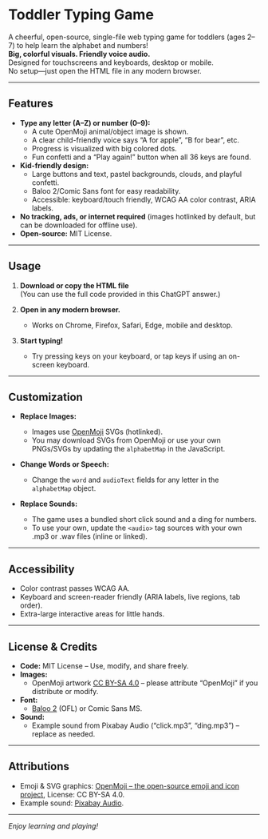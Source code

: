 # Toddler Typing Game

A cheerful, open-source, single-file web typing game for toddlers (ages 2–7) to help learn the alphabet and numbers!  
**Big, colorful visuals. Friendly voice audio.**  
Designed for touchscreens and keyboards, desktop or mobile.  
No setup—just open the HTML file in any modern browser.

---

## Features

- **Type any letter (A–Z) or number (0–9):**
  - A cute OpenMoji animal/object image is shown.
  - A clear child-friendly voice says “A for apple”, “B for bear”, etc.
  - Progress is visualized with big colored dots.
  - Fun confetti and a “Play again!” button when all 36 keys are found.
- **Kid-friendly design:**
  - Large buttons and text, pastel backgrounds, clouds, and playful confetti.
  - Baloo 2/Comic Sans font for easy readability.
  - Accessible: keyboard/touch friendly, WCAG AA color contrast, ARIA labels.
- **No tracking, ads, or internet required** (images hotlinked by default, but can be downloaded for offline use).
- **Open-source:** MIT License.

---

## Usage

1. **Download or copy the HTML file**  
   (You can use the full code provided in this ChatGPT answer.)

2. **Open in any modern browser.**  
   - Works on Chrome, Firefox, Safari, Edge, mobile and desktop.

3. **Start typing!**  
   - Try pressing keys on your keyboard, or tap keys if using an on-screen keyboard.

---

## Customization

- **Replace Images:**  
  - Images use [OpenMoji](https://openmoji.org) SVGs (hotlinked).
  - You may download SVGs from OpenMoji or use your own PNGs/SVGs by updating the `alphabetMap` in the JavaScript.

- **Change Words or Speech:**  
  - Change the `word` and `audioText` fields for any letter in the `alphabetMap` object.

- **Replace Sounds:**  
  - The game uses a bundled short click sound and a ding for numbers.
  - To use your own, update the `<audio>` tag sources with your own .mp3 or .wav files (inline or linked).

---

## Accessibility

- Color contrast passes WCAG AA.
- Keyboard and screen-reader friendly (ARIA labels, live regions, tab order).
- Extra-large interactive areas for little hands.

---

## License & Credits

- **Code:** MIT License – Use, modify, and share freely.
- **Images:**  
  - OpenMoji artwork [CC BY-SA 4.0](https://creativecommons.org/licenses/by-sa/4.0/) – please attribute “OpenMoji” if you distribute or modify.
- **Font:**  
  - [Baloo 2](https://fonts.google.com/specimen/Baloo+2) (OFL) or Comic Sans MS.
- **Sound:**  
  - Example sound from Pixabay Audio (“click.mp3”, “ding.mp3”) – replace as needed.

---

## Attributions

- Emoji & SVG graphics: [OpenMoji – the open-source emoji and icon project](https://openmoji.org), License: CC BY-SA 4.0.
- Example sound: [Pixabay Audio](https://pixabay.com/sound-effects/).

---

_Enjoy learning and playing!_
